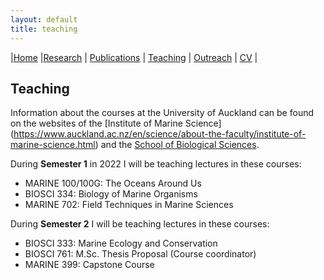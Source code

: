 ```yaml
---
layout: default
title: teaching
---
```


|[Home](./index.html) |[Research](./research.html)          | [Publications](./publications.html)            | [Teaching](./teaching.html)   |  [Outreach](./outreach.html)         | [CV](./vita.html)     |


## Teaching

Information about the courses at the University of Auckland can be found on the websites of the [Institute of Marine Science] (https://www.auckland.ac.nz/en/science/about-the-faculty/institute-of-marine-science.html) and the [School of Biological Sciences](https://www.auckland.ac.nz/en/science/about-the-faculty/school-of-biological-sciences.html).

During **Semester 1** in 2022 I will be teaching lectures in these courses:

- MARINE 100/100G: The Oceans Around Us
- BIOSCI 334: Biology of Marine Organisms
- MARINE 702: Field Techniques in Marine Sciences

During **Semester 2** I will be teaching lectures in these courses:

- BIOSCI 333: Marine Ecology and Conservation
- BIOSCI 761: M.Sc. Thesis Proposal (Course coordinator)
- MARINE 399: Capstone Course
